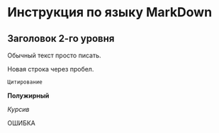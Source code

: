 # Инструкция по языку MarkDown

## Заголовок 2-го уровня

Обычный текст просто писать.

Новая строка через пробел.

```sh
Цитирование
```

**Полужирный**

*Курсив*

ОШИБКА